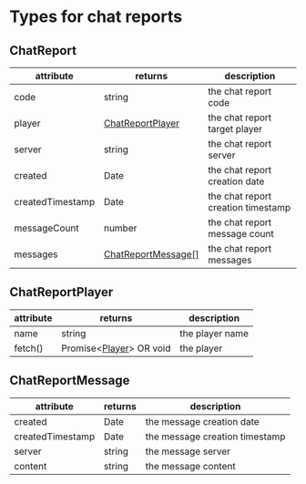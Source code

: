 # Types for chat reports

## ChatReport
| attribute        | returns                                   | description                        |
|------------------|-------------------------------------------|------------------------------------|
| code             | string                                    | the chat report code               |
| player           | [ChatReportPlayer](#chatreportplayer)     | the chat report target player      |
| server           | string                                    | the chat report server             |
| created          | Date                                      | the chat report creation date      |
| createdTimestamp | Date                                      | the chat report creation timestamp |
| messageCount     | number                                    | the chat report message count      |
| messages         | [ChatReportMessage[]](#chatreportmessage) | the chat report messages           |

## ChatReportPlayer
| attribute | returns                                                         | description     |
|-----------|-----------------------------------------------------------------|-----------------|
| name      | string                                                          | the player name |
| fetch()   | Promise<[Player](typescript/types/player.md?id=player)> OR void | the player      |


## ChatReportMessage
| attribute        | returns | description                    |
|------------------|---------|--------------------------------|
| created          | Date    | the message creation date      |
| createdTimestamp | Date    | the message creation timestamp |
| server           | string  | the message server             |
| content          | string  | the message content            |
